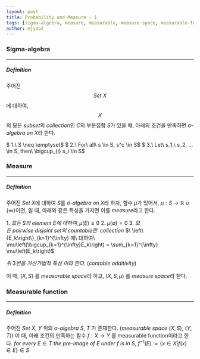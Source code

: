 ```yaml
---
layout: post
title: Probability and Measure - 1
tags: [sigma-algebra, measure, measurable, measure space, measurable-function]
author: mjyoo2
---
```


### Sigma-algebra
---
##### Definition
주어진 $$Set\ X$$에 대하여, $$X$$의 모든 $subset$의 $collection$인 $C$의 부분집합 $S$가 있을 때, 아래의 조건을 만족하면 $\sigma\text{-}algebra\ on\ X$라 한다.

$ 1.\ S \neq \emptyset$
$ 2.\ For\ all\ s \in S, s^c \in S$
$ 3.\ Let\ s_1,\ s_2, ... \in S, then\ \bigcup_{i} s_i \in S$

### Measure
---
##### Definition
주어진 $Set\ X$에 대하여 $S$를 $\sigma\text{-}algebra\ on\ X$라 하자, 함수 $\mu$가 있어서, $\mu : S \to \mathbb{R} \cup \left\{\infty\right\}$이면, 일 때, 아래와 같은 특성을 가지면 이를 $measure$라고 한다.

$1.\ 모든\ S의\ element\ E에\ 대하여, \mu\left(E\right)\geq 0$
$2.\ \mu\left(\emptyset\right) = 0$
$3.\ 모든\ pairwise\ disjoint\ set의\ countable한$ $\ collection$ $\  \left\{E_k\right\}_{k=1}^{\infty} 에\ 대하여\ \mu\left(\bigcup_{k=1}^{\infty}E_k\right) = \sum_{k=1}^{\infty} \mu\left(E_k\right)$

$위\ 3번을\ 가산가법적\ 특성\ 이라\ 한다.\ (contable\ additivity)$

이 때, $\left(X, S\right)$ 를 $measurable\ space$라 하고, $\left(X, S, \mu\right)$ 를 $measure\ space$라 한다.

### Measurable function
---
##### Definition
주어진 $Set\ X,\ Y$ 위의 $\sigma\text{-}algebra\ S,\ T$ 가 존재한다. ($measurable\ space\ (X, S),\ (Y, T)$) 이 때, 아래 조건의 만족하는 함수 $f: X \to Y$ 를 measurable function이라고 한다.
$for\ every\ E\in T\ the\ pre\text{-}image\ of\ E\ under\ f\ is\ in\ S$$,\ f^{-1}\left(E\right):= \left\{x \in X|f\left(x\right)\in E\right\} \in S$
